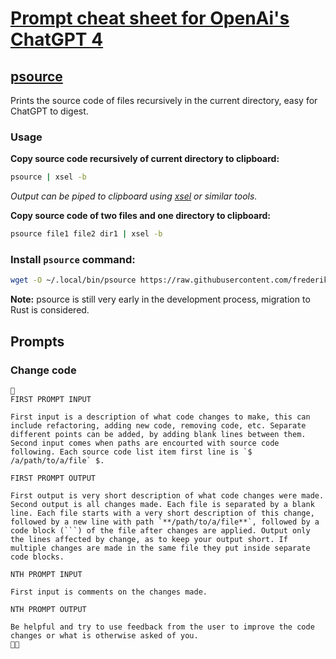 # [Prompt cheat sheet for OpenAi's ChatGPT 4](#prompts)
## [psource](https://github.com/frederikstroem/prompt-cheat-sheet/blob/main/psource.py)
Prints the source code of files recursively in the current directory, easy for ChatGPT to digest.

### Usage
**Copy source code recursively of current directory to clipboard:**
```bash
psource | xsel -b
```
*Output can be piped to clipboard using [xsel](https://github.com/kfish/xsel) or similar tools.*

**Copy source code of two files and one directory to clipboard:**
```bash
psource file1 file2 dir1 | xsel -b
```

### Install `psource` command:
```bash
wget -O ~/.local/bin/psource https://raw.githubusercontent.com/frederikstroem/prompt-cheat-sheet/main/psource.py && chmod +x ~/.local/bin/psource
```
**Note:** psource is still very early in the development process, migration to Rust is considered.

## Prompts
### Change code
```plaintext
🤖
FIRST PROMPT INPUT

First input is a description of what code changes to make, this can include refactoring, adding new code, removing code, etc. Separate different points can be added, by adding blank lines between them.
Second input comes when paths are encourted with source code following. Each source code list item first line is `$ /a/path/to/a/file` $.

FIRST PROMPT OUTPUT

First output is very short description of what code changes were made.
Second output is all changes made. Each file is separated by a blank line. Each file starts with a very short description of this change, followed by a new line with path `**/path/to/a/file**`, followed by a code block (```) of the file after changes are applied. Output only the lines affected by change, as to keep your output short. If multiple changes are made in the same file they put inside separate code blocks.

NTH PROMPT INPUT

First input is comments on the changes made.

NTH PROMPT OUTPUT

Be helpful and try to use feedback from the user to improve the code changes or what is otherwise asked of you.
🧑‍💻


```
